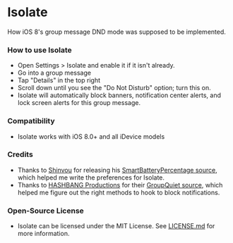 Isolate
=======

How iOS 8's group message DND mode was supposed to be implemented.

### How to use Isolate

* Open Settings > Isolate and enable it if it isn't already.
* Go into a group message
* Tap "Details" in the top right
* Scroll down until you see the "Do Not Disturb" option; turn this on.
* Isolate will automatically block banners, notification center alerts, and lock screen alerts for this group message.

### Compatibility
* Isolate works with iOS 8.0+ and all iDevice models

### Credits
* Thanks to [Shinvou](https://github.com/shinvou/) for releasing his [SmartBatteryPercentage source](https://github.com/shinvou/SmartBatteryPercentage), which helped me write the preferences for Isolate.
* Thanks to [HASHBANG Productions](https://github.com/hbang/) for their [GroupQuiet source](https://github.com/hbang/GroupQuiet), which helped me figure out the right methods to hook to block notifications.

### Open-Source License
* Isolate can be licensed under the MIT License. See [LICENSE.md](https://github.com/akeaswaran/Isolate/blob/master/LICENSE.md) for more information.
